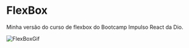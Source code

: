 # FlexBox
 Minha versão do curso de flexbox do Bootcamp Impulso React da Dio.
 
 ![FlexBoxGif](https://user-images.githubusercontent.com/88214247/143787169-203f7ce6-7964-4b6f-b6e3-f34a74923282.gif)
 
 
